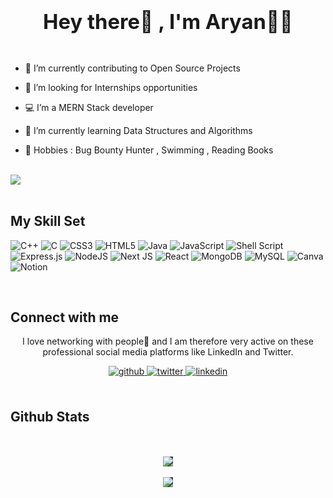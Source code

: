 
  

### <div align="center"><h1>Hey there👋 , I'm Aryan👨‍💻 <h1/></div>  
  
- 🔭 I’m currently contributing to Open Source Projects
  

- 🦾 I’m looking for Internships opportunities  
  

- 💻 I’m a MERN Stack developer  
  

- 🌱 I’m currently learning Data Structures and Algorithms  
  

- 🌟 Hobbies : Bug Bounty Hunter , Swimming , Reading Books  
  
  
<br/>  

<div>
<img src="https://komarev.com/ghpvc/?username=aryanvarma7272&&style=flat-square" align="center" />
</div>  
<br/>

## My Skill Set  
![C++](https://img.shields.io/badge/c++-%2300599C.svg?style=flat-square&logo=c%2B%2B&logoColor=white) ![C](https://img.shields.io/badge/c-%2300599C.svg?style=flat-square&logo=c&logoColor=white) ![CSS3](https://img.shields.io/badge/css3-%231572B6.svg?style=flat-square&logo=css3&logoColor=white) ![HTML5](https://img.shields.io/badge/html5-%23E34F26.svg?style=flat-square&logo=html5&logoColor=white) ![Java](https://img.shields.io/badge/java-%23ED8B00.svg?style=flat-square&logo=java&logoColor=white) ![JavaScript](https://img.shields.io/badge/javascript-%23323330.svg?style=flat-square&logo=javascript&logoColor=%23F7DF1E)
![Shell Script](https://img.shields.io/badge/shell_script-%23121011.svg?style=flat-square&logo=gnu-bash&logoColor=white) ![Express.js](https://img.shields.io/badge/express.js-%23404d59.svg?style=flat-square&logo=express&logoColor=%2361DAFB) ![NodeJS](https://img.shields.io/badge/node.js-6DA55F?style=flat-square&logo=node.js&logoColor=white) ![Next JS](https://img.shields.io/badge/Next-black?style=flat-square&logo=next.js&logoColor=white) ![React](https://img.shields.io/badge/react-%2320232a.svg?style=flat-square&logo=react&logoColor=%2361DAFB) ![MongoDB](https://img.shields.io/badge/MongoDB-%234ea94b.svg?style=flat-square&logo=mongodb&logoColor=white) ![MySQL](https://img.shields.io/badge/mysql-%2300f.svg?style=flat-square&logo=mysql&logoColor=white) ![Canva](https://img.shields.io/badge/Canva-%2300C4CC.svg?style=flat-square&logo=Canva&logoColor=white) ![Notion](https://img.shields.io/badge/Notion-%23000000.svg?style=flat-square&logo=notion&logoColor=white)


<br/>  


## Connect with me  
<div align="center">
  <p>I love networking with people🧡 and I am therefore very active on these professional social media platforms like LinkedIn and Twitter.</p>
<a href="https://github.com/aryanvarma7272" target="_blank">
<img src=https://img.shields.io/badge/github-%2324292e.svg?&style=for-the-badge&logo=github&logoColor=white alt=github style="margin-bottom: 5px;" />
</a>
<a href="https://twitter.com/itzAryanVerma" target="_blank">
<img src=https://img.shields.io/badge/twitter-%2300acee.svg?&style=for-the-badge&logo=twitter&logoColor=white alt=twitter style="margin-bottom: 5px;" />
</a>
<a href="https://linkedin.com/in/its-aryan-verma" target="_blank">
<img src=https://img.shields.io/badge/linkedin-%231E77B5.svg?&style=for-the-badge&logo=linkedin&logoColor=white alt=linkedin style="margin-bottom: 5px;" />
</a>  
</div>  
  

<br/>  


## Github Stats  
<br/> 
<br/> 
<div align="center"><img src="https://github-readme-stats.vercel.app/api?username=aryanvarma7272&show_icons=true&count_private=true&hide_border=true" style="background-color:#33475b" align="center" /></div>  
  <br/>
  <div align="center"><img src="https://github-readme-stats.vercel.app/api/top-langs/?username=aryanvarma7272&hide_border=true&layout=compact"  style="background-color:#33475b" align="center" /></div> 


